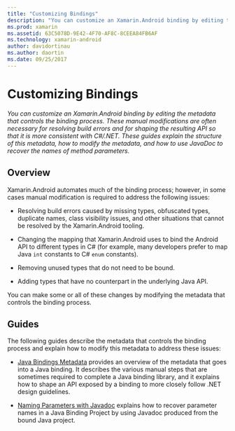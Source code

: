 ```yaml
---
title: "Customizing Bindings"
description: "You can customize an Xamarin.Android binding by editing the metadata that controls the binding process. These manual modifications are often necessary for resolving build errors and for shaping the resulting API so that it is more consistent with C#/.NET. These guides explain the structure of this metadata, how to modify the metadata, and how to use JavaDoc to recover the names of method parameters."
ms.prod: xamarin
ms.assetid: 63C5078D-9E42-4F70-AF8C-8CEEA84FB6AF
ms.technology: xamarin-android
author: davidortinau
ms.author: daortin
ms.date: 09/25/2017
---
```


# Customizing Bindings

_You can customize an Xamarin.Android binding by editing the metadata that controls the binding process. These manual modifications are often necessary for resolving build errors and for shaping the resulting API so that it is more consistent with C#/.NET. These guides explain the structure of this metadata, how to modify the metadata, and how to use JavaDoc to recover the names of method parameters._

## Overview

Xamarin.Android automates much of the binding process; however, in some
cases manual modification is required to address the following issues:

- Resolving build errors caused by missing types, obfuscated types,
    duplicate names, class visibility issues, and other situations that
    cannot be resolved by the Xamarin.Android tooling.

- Changing the mapping that Xamarin.Android uses to bind the Android
    API to different types in C# (for example, many developers prefer to map
    Java `int` constants to C# `enum` constants).

- Removing unused types that do not need to be bound.

- Adding types that have no counterpart in the underlying Java API.

You can make some or all of these changes by modifying the metadata
that controls the binding process.

## Guides

The following guides describe the metadata that controls the binding process and
explain how to modify this metadata to address these issues:

- [Java Bindings Metadata](~/android/platform/binding-java-library/customizing-bindings/java-bindings-metadata.md)
    provides an overview of the metadata that goes into a Java binding.
    It describes the various manual steps that are sometimes required to
    complete a Java binding library, and it explains how to shape an API
    exposed by a binding to more closely follow .NET design guidelines.

- [Naming Parameters with Javadoc](~/android/platform/binding-java-library/customizing-bindings/naming-parameters-with-javadoc.md)
    explains how to recover parameter names in a Java Binding Project by using Javadoc produced from the bound Java project.
